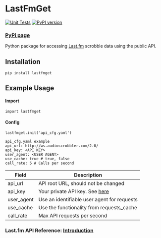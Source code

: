 # LastFmGet

[![Unit Tests](https://github.com/D3r3k23/LastFmGet/actions/workflows/test.yaml/badge.svg)](https://github.com/D3r3k23/LastFmGet/actions/workflows/test.yaml)
[![PyPI version](https://badge.fury.io/py/lastfmget.svg)](https://badge.fury.io/py/lastfmget)

### [PyPi page](https://pypi.org/project/lastfmget)

Python package for accessing [Last.fm](https://www.last.fm) scrobble data using the public API.


## Installation

`pip install lastfmget`


## Example Usage

#### Import

`import lastfmget`


#### Config

`lastfmget.init('api_cfg.yaml')`

```
api_cfg.yaml example
api_url: http://ws.audioscrobbler.com/2.0/
api_key: <API KEY>
user_agent: <USER AGENT>
use_cache: true # true, false
call_rate: 5 # Calls per second
```

| Field      | Description                                                               |
|------------|---------------------------------------------------------------------------|
| api_url    | API root URL, should not be changed                                       |
| api_key    | Your private API key. See [here](https://www.last.fm/api#getting-started) |
| user_agent | Use an identifiable user agent for requests                               |
| use_cache  | Use the functionality from requests_cache                                 |
| call_rate  | Max API requests per second                                               |


### Last.fm API Reference: [Introduction](https://www.last.fm/api/intro)

